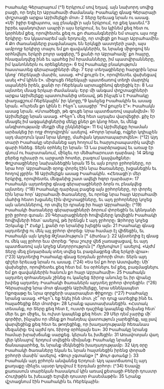 
Իսահակը Գերարայում
(^1) Երկրում սով եղավ. այն նախորդ սովից բացի, որ եղել էր Աբրահամի ժամանակ։ Իսահակը գնաց Գերարայի
փղշտացի արքա Աբիմելեքի մոտ։ 2 Տերը երեւաց նրան ու ասաց. «Մի՛ իջիր Եգիպտոս, այլ բնակվի՛ր այն երկրում, որ քեզ
կասեմ.^3 իբրեւ պանդուխտ ապրի՛ր այս երկրում, եւ ես կլինեմ քեզ հետ ու կօրհնեմ քեզ, որովհետեւ քեզ ու քո
ժառանգներին եմ տալու այս ողջ երկիրը։ Ես կկատարեմ այն երդումը, որ տվեցի քո հայր Աբրահամին։ 4 Քո
ժառանգները բազմանալու են երկնքի աստղերի չափ, այս ամբողջ երկիրը տալու եմ քո զավակներին, եւ նրանց միջոցով
են օրհնվելու երկրի բոլոր ազգերը,^5 քանի որ Աբրահամը՝ քո հայրը, հնազանդվեց ինձ եւ պահեց իմ հրամանները, իմ
պատվիրանները, իմ կանոններն ու օրենքները»։ 6 Եվ Իսահակը բնակություն հաստատեց գերարացիների մեջ։ 7 Երբ
տեղացիները հարցրին նրա կնոջ՝ Ռեբեկայի մասին, ասաց. «Իմ քույրն է», որովհետեւ վախեցավ ասել «Իմ կինն է».
միգուցե Ռեբեկայի պատճառով տեղի մարդիկ սպանեին իրեն, քանի որ Ռեբեկան արտաքինով գեղեցիկ էր։ 8 Նա
այնտեղ մնաց երկար ժամանակ։ Երբ մի անգամ փղշտացիների արքա Աբիմելեքը պատուհանից տեսավ, թե ինչպե՛ս է
Իսահակը փաղաքշում Ռեբեկային՝ իր կնոջը,^9 կանչեց Իսահակին եւ ասաց նրան. «Ուրեմն քո կինն է։ Ինչո՞ւ ասացիր՝
“Իմ քույրն է”»։ Իսահակն ասաց նրան. «Մտածեցի, թե գուցե նրա պատճառով սպանվեմ»։ 10 Աբիմելեքը նրան ասաց.
«Ինչո՞ւ մեզ հետ այդպես վարվեցիր. քիչ էր մնացել իմ ազգակիցներից մեկը քներ քո կնոջ հետ, եւ մենք անգիտությամբ
մեղքի մեջ ընկնեինք»։ 11 Եվ Աբիմելեքը հրաման արձակեց իր ողջ ժողովրդին՝ ասելով. «Բոլոր նրանք, ովքեր կդիպչեն
այդ մարդուն կամ նրա կնոջը, մահվան կդատապարտվեն»։
(^12) Այդ տարի Իսահակը սերմանեց այդ հողում եւ հարյուրապատիկ ավելի գարի հնձեց. Տերն օրհնել էր նրան։ 13 Նա
բարձրացավ եւ առաջ էր գնում ու հարստանում, մինչեւ որ մեծահարուստ դարձավ։ 14 Ձեռք բերեց ոչխարի ու արջառի
հոտեր, բազում կալվածքներ։ Փղշտացիները նախանձեցին նրան 15 եւ այն բոլոր ջրհորները, որ նրա հոր՝ Աբրահամի օրոք
փորել էին նրա ծառաները, խցանեցին եւ հողով լցրին։ 16 Աբիմելեքն ասաց Իսահակին. «Հեռացի՛ր մեր երկրից, որովհետեւ
մեզանից շատ ավելի հզոր դարձար»։ 17 Իսահակն այդտեղից գնաց գերարացիների ձորն ու բնակվեց այնտեղ։
(^18) Իսահակը դարձյալ բացեց այն ջրհորները, որ փորել էին նրա հոր՝ Աբրահամի ծառաները, եւ որոնք նրա հայր
Աբրահամի մահից հետո խցանել էին փղշտացիները, եւ այդ ջրհորները կոչեց այն անուններով, որ տվել էր դրանց իր
հայր Աբրահամը։
(^19) Իսահակի ծառաները գերարացիների ձորում փորեցին եւ կենդանի ջրի ջրհոր գտան։ 20 Գերարացիների հովիվները
կռվեցին Իսահակի հովիվների հետ՝ ասելով, թե իրենցն է այդ ջրհորը։ Ջրհորը կոչեց Զրկանք [* _Էսեք_ ], քանի որ նրանից
խլեցին այն։ 21 Իսահակը գնաց այդտեղից ու մեկ այլ ջրհոր փորեց։ Սրա համար էլ վիճեցին, եւ Իսահակն այն կոչեց
Թշնամություն [* _Սիտնա_ ]։ 22 Այնտեղից էլ գնաց ու մեկ այլ ջրհոր եւս փորեց։ Դրա շուրջ վեճ չառաջացավ, եւ այդ
պատճառով այն կոչեց Անդորրություն [* _Ռըխովոտ_ ]՝ ասելով. «Այժմ Տերը մեզ ընդարձակ տեղ տվեց եւ բազմացրեց մեզ
երկրի վրա»։
(^23) Այդտեղից Իսահակը գնաց Երդման ջրհորի մոտ։ Տերն այդ գիշեր երեւաց նրան ու ասաց. (^24) «Ես եմ քո հոր
Աստվածը։ Մի՛ վախեցիր, որովհետեւ քեզ հետ եմ. ես օրհնելու եմ քեզ, բազմացնելու եմ քո զավակներին հանուն քո հայր
Աբրահամի»։ 25 Իսահակն այդտեղ զոհասեղան շինեց ու կանչեց Տիրոջ անունը եւ իր վրանը խփեց այդտեղ։ Իսահակի
ծառաներն այդտեղ ջրհոր փորեցին։
(^26) Գերարայից նրա մոտ գնացին Աբիմելեքը, նրա սենեկապետ Ոքոզաթը եւ նրա զորքերի սպարապետ Փիքողը։
(^27) Իսահակը նրանց ասաց. «Ինչո՞ւ եք եկել ինձ մոտ. չէ՞ որ դուք ատեցիք ինձ եւ հալածեցիք ձեր մոտից»։ 28 Նրանք
պատասխանեցին. «Հստակ տեսանք, որ Տերը քեզ հետ է, ուստի դաշինք կապենք միմյանց հետ՝ մեր եւ քո միջեւ, եւ ուխտ
կապենք քեզ հետ։ 29 Մեր դեմ չարիք մի՛ գործիր, ինչպես որ մենք քո հանդեպ վատություն չարեցինք, այլ լավ վարվեցինք
քեզ հետ եւ թողեցինք, որ խաղաղությամբ հեռանաս մեզանից։ Եվ այժմ դու Տիրոջ օրհնյալն ես»։ 30 Իսահակը նրանց
համար խրախճանք սարքեց. կերան եւ խմեցին։ 31 Առավոտյան վաղ վեր կենալով՝ երդում տվեցին միմյանց։ Իսահակը
նրանց ճանապարհեց, եւ նրանք մեկնեցին խաղաղությամբ։ 32 Այդ օրը Իսահակի ծառաները եկան եւ նրան հայտնեցին
իրենց փորած ջրհորի մասին՝ ասելով. «Ջուր չգտանք» [* _Ջուր գտանք_ ]։ 33 Իսահակն այդ ջրհորն անվանեց Երդում։ Այդ
պատճառով էլ այդ քաղաքը մինչեւ այսօր կոչվում է Երդման ջրհոր։
(^34) Եսավը քառասուն տարեկան հասակում կին առավ քետացի Բեերի դուստր Հուդիթին եւ խեւացի Ելովնի դուստր
Բասեմաթին։ 35 Նրանք վշտացնում էին Իսահակին եւ Ռեբեկային։
